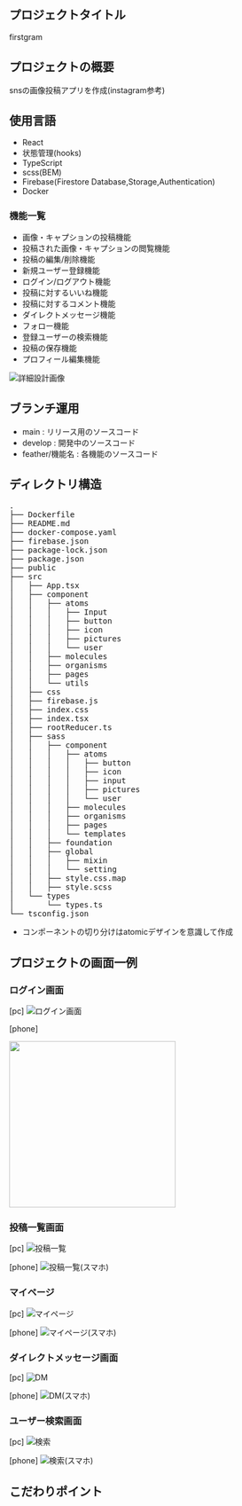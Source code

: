 ## プロジェクトタイトル
firstgram

## プロジェクトの概要
snsの画像投稿アプリを作成(instagram参考)

## 使用言語
- React
- 状態管理(hooks)
- TypeScript
- scss(BEM)
- Firebase(Firestore Database,Storage,Authentication)
- Docker

### 機能一覧
- 画像・キャプションの投稿機能
- 投稿された画像・キャプションの閲覧機能
- 投稿の編集/削除機能
- 新規ユーザー登録機能
- ログイン/ログアウト機能
- 投稿に対するいいね機能
- 投稿に対するコメント機能
- ダイレクトメッセージ機能
- フォロー機能
- 登録ユーザーの検索機能
- 投稿の保存機能
- プロフィール編集機能

![詳細設計画像](./public/詳細設計画像.png) 


## ブランチ運用
- main          : リリース用のソースコード
- develop       : 開発中のソースコード
- feather/機能名 : 各機能のソースコード

## ディレクトリ構造
<pre>
.
├── Dockerfile
├── README.md
├── docker-compose.yaml
├── firebase.json
├── package-lock.json
├── package.json
├── public
├── src
│   ├── App.tsx
│   ├── component
│   │   ├── atoms
│   │   │   ├── Input
│   │   │   ├── button
│   │   │   ├── icon
│   │   │   ├── pictures
│   │   │   └── user
│   │   ├── molecules
│   │   ├── organisms
│   │   ├── pages
│   │   └── utils
│   ├── css
│   ├── firebase.js
│   ├── index.css
│   ├── index.tsx
│   ├── rootReducer.ts
│   ├── sass
│   │   ├── component
│   │   │   ├── atoms
│   │   │   │   ├── button
│   │   │   │   ├── icon
│   │   │   │   ├── input
│   │   │   │   ├── pictures
│   │   │   │   └── user
│   │   │   ├── molecules
│   │   │   ├── organisms
│   │   │   ├── pages
│   │   │   └── templates
│   │   ├── foundation
│   │   ├── global
│   │   │   ├── mixin
│   │   │   └── setting
│   │   ├── style.css.map
│   │   ├── style.scss
│   └── types
│       └── types.ts
└── tsconfig.json
</pre>

- コンポーネントの切り分けはatomicデザインを意識して作成

## プロジェクトの画面一例
### ログイン画面
[pc]
![ログイン画面](./public/login.png) 

[phone]

<img src="./public/login-p.PNG" width="300px">

### 投稿一覧画面
[pc]
![投稿一覧](./public/postlook.png)

[phone]
![投稿一覧(スマホ)](./public/postlook-p.PNG) 

### マイページ
[pc]
![マイページ](./public/mypage.png) 

[phone]
![マイページ(スマホ)](./public/mypage-p.PNG) 

### ダイレクトメッセージ画面
[pc]
![DM](./public/DM.png)

[phone]
![DM(スマホ)](./public/DM-p.PNG) 

### ユーザー検索画面
[pc]
![検索](./public/search.png) 

[phone]
![検索(スマホ)](./public/search-p.PNG) 

## こだわりポイント


<!-- 【盛り込むべき内容】
・リポジトリ（Webアプリ）の名前：Name
・概要：Overview
・デモ：Demo
・使い方：Usage
・環境：Requirement
・インストール方法：Install
・注意事項：Note
・文責：Author
・ライセンスlicense
・参考文献 References -->

<!-- # Getting Started with Create React App

This project was bootstrapped with [Create React App](https://github.com/facebook/create-react-app), using the [Redux](https://redux.js.org/) and [Redux Toolkit](https://redux-toolkit.js.org/) TS template.

## Available Scripts

In the project directory, you can run:

### `npm start`

Runs the app in the development mode.\
Open [http://localhost:3000](http://localhost:3000) to view it in the browser.

The page will reload if you make edits.\
You will also see any lint errors in the console.

### `npm test`

Launches the test runner in the interactive watch mode.\
See the section about [running tests](https://facebook.github.io/create-react-app/docs/running-tests) for more information.

### `npm run build`

Builds the app for production to the `build` folder.\
It correctly bundles React in production mode and optimizes the build for the best performance.

The build is minified and the filenames include the hashes.\
Your app is ready to be deployed!

See the section about [deployment](https://facebook.github.io/create-react-app/docs/deployment) for more information.

### `npm run eject`

**Note: this is a one-way operation. Once you `eject`, you can’t go back!**

If you aren’t satisfied with the build tool and configuration choices, you can `eject` at any time. This command will remove the single build dependency from your project.

Instead, it will copy all the configuration files and the transitive dependencies (webpack, Babel, ESLint, etc) right into your project so you have full control over them. All of the commands except `eject` will still work, but they will point to the copied scripts so you can tweak them. At this point you’re on your own.

You don’t have to ever use `eject`. The curated feature set is suitable for small and middle deployments, and you shouldn’t feel obligated to use this feature. However we understand that this tool wouldn’t be useful if you couldn’t customize it when you are ready for it.

## Learn More

You can learn more in the [Create React App documentation](https://facebook.github.io/create-react-app/docs/getting-started).

To learn React, check out the [React documentation](https://reactjs.org/). -->
